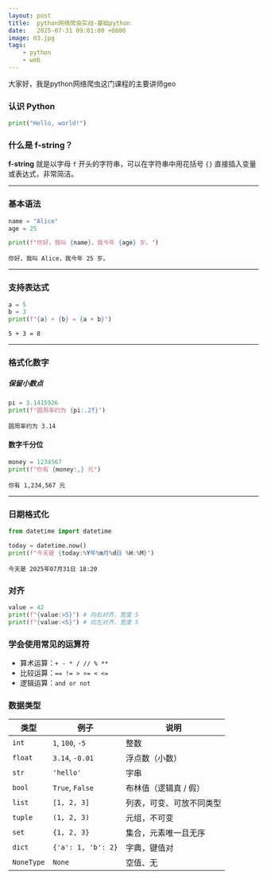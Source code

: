 ```yaml
---
layout: post
title:  python网络爬虫实战-基础python
date:   2025-07-31 09:01:00 +0800
image: 03.jpg
tags: 
    - python
    - web
---
```


大家好，我是python网络爬虫这门课程的主要讲师geo

### 认识 Python

```python
print("Hello, world!")
```

### 什么是 f-string？

**f-string** 就是以字母 `f` 开头的字符串，可以在字符串中用花括号 `{}` 直接插入变量或表达式，非常简洁。

---

### 基本语法

```python
name = "Alice"
age = 25

print(f"你好，我叫 {name}，我今年 {age} 岁。")
```

```
你好，我叫 Alice，我今年 25 岁。
```

---

### 支持表达式

```python
a = 5
b = 3
print(f"{a} + {b} = {a + b}")
```

```
5 + 3 = 8
```

---

### 格式化数字

##### 保留小数点

```python
pi = 3.1415926
print(f"圆周率约为 {pi:.2f}")
```

```
圆周率约为 3.14
```

#### 数字千分位

```python
money = 1234567
print(f"你有 {money:,} 元")
```

```
你有 1,234,567 元
```

---

### 日期格式化

```python
from datetime import datetime

today = datetime.now()
print(f"今天是 {today:%Y年%m月%d日 %H:%M}")
```

```
今天是 2025年07月31日 18:20
```

### 对齐

```py
value = 42
print(f"{value:>5}") # 向右对齐，宽度 5
print(f"{value:<5}") # 向左对齐，宽度 5
```

### 学会使用常见的运算符

* 算术运算：`+ - * / // % **`
* 比较运算：`== != > >= < <=`
* 逻辑运算：`and or not`

### 数据类型

| 类型 | 例子 | 说明 |
| ---------- | ------------------ | ------------ |
| `int` | `1`, `100`, `-5` | 整数 |
| `float` | `3.14`, `-0.01` | 浮点数（小数） |
| `str` | `'hello'` | 字串 |
| `bool` | `True`, `False` | 布林值（逻辑真 / 假） |
| `list` | `[1, 2, 3]` | 列表，可变、可放不同类型 |
| `tuple` | `(1, 2, 3)` | 元组，不可变 |
| `set` | `{1, 2, 3}` | 集合，元素唯一且无序 |
| `dict` | `{'a': 1, 'b': 2}` | 字典，键值对 |
| `NoneType` | `None` | 空值、无 |

<!-- ### str

```python
t = 'this is a string object'
t.capitalize()
t.split()
``` -->